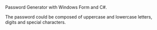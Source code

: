 Password Generator with Windows Form and C#.

The password could be composed of uppercase and lowercase letters, digits and special characters.
